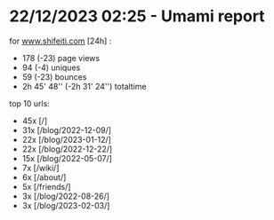 # 22/12/2023 02:25 - Umami report
for www.shifeiti.com [24h] :

 - 178 (-23) page views
 - 94 (-4) uniques
 - 59 (-23) bounces
 - 2h 45' 48'' (-2h 31' 24'') totaltime


top 10 urls:
 - 45x [/]
 - 31x [/blog/2022-12-09/]
 - 22x [/blog/2023-01-12/]
 - 22x [/blog/2022-12-22/]
 - 15x [/blog/2022-05-07/]
 - 7x [/wiki/]
 - 6x [/about/]
 - 5x [/friends/]
 - 3x [/blog/2022-08-26/]
 - 3x [/blog/2023-02-03/]


